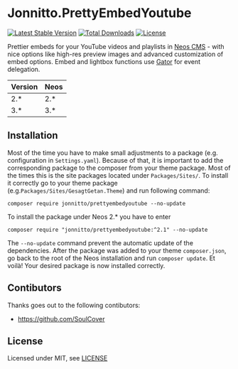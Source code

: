 Jonnitto.PrettyEmbedYoutube
===========================

[![Latest Stable Version](https://poser.pugx.org/jonnitto/prettyembedyoutube/v/stable)](https://packagist.org/packages/jonnitto/prettyembedyoutube)
[![Total Downloads](https://poser.pugx.org/jonnitto/prettyembedyoutube/downloads)](https://packagist.org/packages/jonnitto/prettyembedyoutube)
[![License](https://poser.pugx.org/jonnitto/prettyembedyoutube/license)](https://packagist.org/packages/jonnitto/prettyembedyoutube)

Prettier embeds for your YouTube videos and playlists in [Neos CMS](https://www.neos.io) - with nice options like high-res preview images and advanced customization of embed options. Embed and lightbox functions use [Gator](https://github.com/ccampbell/gator) for event delegation.

| Version | Neos   |
|---------|--------|
| 2.*     | 2.*    |
| 3.*     | 3.*    |

Installation
------------

Most of the time you have to make small adjustments to a package (e.g. configuration in `Settings.yaml`). Because of that, it is important to add the corresponding package to the composer from your theme package. Most of the times this is the site packages located under `Packages/Sites/`. To install it correctly go to your theme package (e.g.`Packages/Sites/GesagtGetan.Theme`) and run following command:
```
composer require jonnitto/prettyembedyoutube --no-update
```

To install the package under Neos 2.* you have to enter
```
composer require "jonnitto/prettyembedyoutube:^2.1" --no-update
```

The `--no-update` command prevent the automatic update of the dependencies. After the package was added to your theme `composer.json`, go back to the root of the Neos installation and run `composer update`. Et voilà! Your desired package is now installed correctly.


Contibutors
----------
Thanks goes out to the following contibutors:
* https://github.com/SoulCover


License
-------

Licensed under MIT, see [LICENSE](LICENSE)
